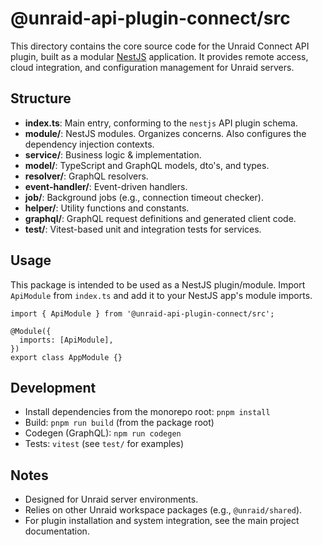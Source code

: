 # @unraid-api-plugin-connect/src

This directory contains the core source code for the Unraid Connect API plugin, built as a modular [NestJS](https://nestjs.com/) application. It provides remote access, cloud integration, and configuration management for Unraid servers.

## Structure
- **index.ts**: Main entry, conforming to the `nestjs` API plugin schema.
- **module/**: NestJS modules. Organizes concerns. Also configures the dependency injection contexts.
- **service/**: Business logic & implementation.
- **model/**: TypeScript and GraphQL models, dto's, and types.
- **resolver/**: GraphQL resolvers.
- **event-handler/**: Event-driven handlers.
- **job/**: Background jobs (e.g., connection timeout checker).
- **helper/**: Utility functions and constants.
- **graphql/**: GraphQL request definitions and generated client code.
- **test/**: Vitest-based unit and integration tests for services.

## Usage
This package is intended to be used as a NestJS plugin/module. Import `ApiModule` from `index.ts` and add it to your NestJS app's module imports.

```
import { ApiModule } from '@unraid-api-plugin-connect/src';

@Module({
  imports: [ApiModule],
})
export class AppModule {}
```

## Development
- Install dependencies from the monorepo root: `pnpm install`
- Build: `pnpm run build` (from the package root)
- Codegen (GraphQL): `npm run codegen`
- Tests: `vitest` (see `test/` for examples)

## Notes
- Designed for Unraid server environments.
- Relies on other Unraid workspace packages (e.g., `@unraid/shared`).
- For plugin installation and system integration, see the main project documentation.
